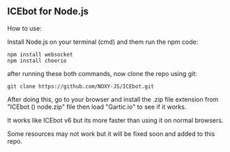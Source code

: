 ## ICEbot for Node.js

How to use:

Install Node.js on your terminal (cmd) and them run the npm code:
```
npm install websocket
npm install cheerio
```

after running these both commands, now clone the repo using
git:
```
git clone https://github.com/NOXY-JS/ICEbot.git
```
After doing this, go to your browser and install the .zip file extension from "ICEbot () node.zip" file
then load "Gartic.io" to see if it works.


It works like ICEbot v6 but its more faster than using it on normal browsers.

Some resources may not work but it will be fixed soon and added to this repo.
